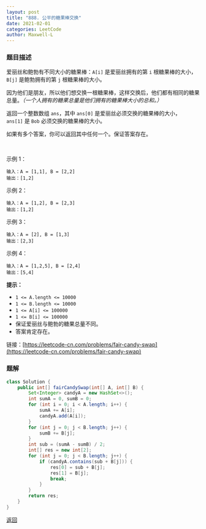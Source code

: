 ```yaml
---
layout: post
title: "888. 公平的糖果棒交换"
date: 2021-02-01
categories: LeetCode
author: Maxwell-L
---
```


### **题目描述**
爱丽丝和鲍勃有不同大小的糖果棒：`A[i]` 是爱丽丝拥有的第 `i` 根糖果棒的大小，`B[j]` 是鲍勃拥有的第 `j` 根糖果棒的大小。

因为他们是朋友，所以他们想交换一根糖果棒，这样交换后，他们都有相同的糖果总量。*（一个人拥有的糖果总量是他们拥有的糖果棒大小的总和。）*

返回一个整数数组 `ans`，其中 `ans[0]` 是爱丽丝必须交换的糖果棒的大小，`ans[1]` 是 `Bob` 必须交换的糖果棒的大小。

如果有多个答案，你可以返回其中任何一个。保证答案存在。

 

示例 1：
```
输入：A = [1,1], B = [2,2]
输出：[1,2]
```

示例 2：

```
输入：A = [1,2], B = [2,3]
输出：[1,2]
```

示例 3：
```
输入：A = [2], B = [1,3]
输出：[2,3]
```

示例 4：
```
输入：A = [1,2,5], B = [2,4]
输出：[5,4] 
```



**提示：**
* `1 <= A.length <= 10000`
* `1 <= B.length <= 10000`
* `1 <= A[i] <= 100000`
* `1 <= B[i] <= 100000`
* 保证爱丽丝与鲍勃的糖果总量不同。
* 答案肯定存在。


链接：[https://leetcode-cn.com/problems/fair-candy-swap](https://leetcode-cn.com/problems/fair-candy-swap)


### **题解**
``` java
class Solution {
    public int[] fairCandySwap(int[] A, int[] B) {
        Set<Integer> candyA = new HashSet<>();
        int sumA = 0, sumB = 0;
        for (int i = 0; i < A.length; i++) {
            sumA += A[i];
            candyA.add(A[i]);
        }
        for (int j = 0; j < B.length; j++) {
            sumB += B[j];
        }
        int sub = (sumA - sumB) / 2;
        int[] res = new int[2];
        for (int j = 0; j < B.length; j++) {
            if (candyA.contains(sub + B[j])) {
                res[0] = sub + B[j];
                res[1] = B[j];
                break;
            }
        }
        return res;
    }
}
```

[返回](https://maxwell-blog.cn/leetcode/2020/10/08/leetcode.html)